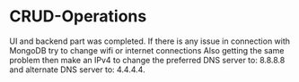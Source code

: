 # CRUD-Operations
UI and backend part was completed.
If there is any issue in connection with MongoDB try to change wifi or internet connections
Also getting the same problem then make an IPv4 to change the preferred DNS server to: 8.8.8.8 and alternate DNS server to: 4.4.4.4.
